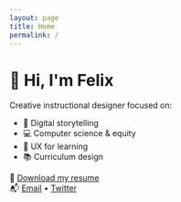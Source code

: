 ```yaml
---
layout: page
title: Home
permalink: /
---
```


# 👋 Hi, I'm Felix

Creative instructional designer focused on:

- 🧠 Digital storytelling
- 💻 Computer science & equity
- 🎨 UX for learning
- 📚 Curriculum design

📄 [Download my resume](/assets/files/Resume.pdf)  
📬 [Email](mailto:felalberto@gmail.com) • [Twitter](https://twitter.com/_nipz_)
